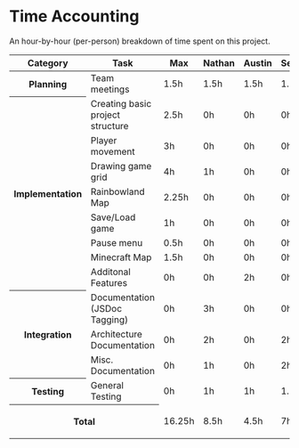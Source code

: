# Time Accounting

An hour-by-hour (per-person) breakdown of time spent on this project.

<table>
    <thead>
        <tr>
            <th>Category</th>
            <th>Task</th>
            <th>Max</th>
            <th>Nathan</th>
            <th>Austin</th>
            <th>Sebastian</th>
            <th>Zach</th>
        </tr>
    </thead>
    <tbody>
        <tr>
            <th rowspan=1>Planning</th>
            <td>Team meetings</td>
            <td>1.5h</td>
            <td>1.5h</td>
            <td>1.5h</td>
            <td>1.5h</td>
            <td>1.5h</td>
        </tr>
        <tr>
            <th rowspan=8>Implementation</th>
            <td>Creating basic project structure</td>
            <td>2.5h</td>
            <td>0h</td>
            <td>0h</td>
            <td>0h</td>
            <td>0h</td>
        </tr>
        <tr>
            <td>Player movement</td>
            <td>3h</td>
            <td>0h</td>
            <td>0h</td>
            <td>0h</td>
            <td>0h</td>
        </tr>
        <tr>
            <td>Drawing game grid</td>
            <td>4h</td>
            <td>1h</td>
            <td>0h</td>
            <td>0h</td>
            <td>0h</td>
        </tr>
        <tr>
            <td>Rainbowland Map</td>
            <td>2.25h</td>
            <td>0h</td>
            <td>0h</td>
            <td>0h</td>
            <td>0h</td>
        </tr>
        <tr>
            <td>Save/Load game</td>
            <td>1h</td>
            <td>0h</td>
            <td>0h</td>
            <td>0h</td>
            <td>0h</td>
        </tr>
        <tr>
            <td>Pause menu</td>
            <td>0.5h</td>
            <td>0h</td>
            <td>0h</td>
            <td>0h</td>
            <td>0h</td>
        </tr>
        <tr>
            <td>Minecraft Map</td>
            <td>1.5h</td>
            <td>0h</td>
            <td>0h</td>
            <td>0h</td>
            <td>0h</td>
        </tr>
        <tr>
            <td>Additonal Features</td>
            <td>0h</td>
            <td>0h</td>
            <td>2h</td>
            <td>0h</td>
            <td>0h</td>
        </tr>
        <tr>
            <th rowspan=3>Integration</th>
            <td>Documentation (JSDoc Tagging)</td>
            <td>0h</td>
            <td>3h</td>
            <td>0h</td>
            <td>0h</td>
            <td>0h</td>
        </tr>
        <tr>
            <td>Architecture Documentation</td>
            <td>0h</td>
            <td>2h</td>
            <td>0h</td>
            <td>2h</td>
            <td>0h</td>
        </tr>
        <tr>
            <td>Misc. Documentation</td>
            <td>0h</td>
            <td>1h</td>
            <td>0h</td>
            <td>2h</td>
            <td>3h</td>
        </tr>
        <tr>
            <th rowspan=1>Testing</th>
            <td>General Testing</td>
            <td>0h</td>
            <td>1h</td>
            <td>1h</td>
            <td>1.5h</td>
            <td>0h</td>
        </tr>
        <tr>
            <th colspan=2>

Total

</th>
            <td>16.25h</td>
            <td>8.5h</td>
            <td>4.5h</td>
            <td>7h</td>
            <td>4.5h</td>
        </tr>
    </tbody>
</table>

